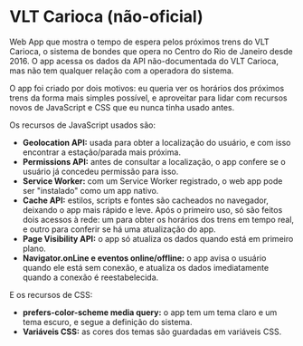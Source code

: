 # VLT Carioca (não-oficial)
Web App que mostra o tempo de espera pelos próximos trens do VLT Carioca, o sistema de bondes que opera no Centro do Rio de Janeiro desde 2016. O app acessa os dados da API não-documentada do VLT Carioca, mas não tem qualquer relação com a operadora do sistema.

O app foi criado por dois motivos: eu queria ver os horários dos próximos trens da forma mais simples possível, e aproveitar para lidar com recursos novos de JavaScript e CSS que eu nunca tinha usado antes.

Os recursos de JavaScript usados são:
- **Geolocation API:** usada para obter a localização do usuário, e com isso encontrar a estação/parada mais próxima.
- **Permissions API:** antes de consultar a localização, o app confere se o usuário já concedeu permissão para isso.
- **Service Worker:** com um Service Worker registrado, o web app pode ser "instalado" como um app nativo.
- **Cache API:** estilos, scripts e fontes são cacheados no navegador, deixando o app mais rápido e leve. Após o primeiro uso, só são feitos dois acessos à rede: um para obter os horários dos trens em tempo real, e outro para conferir se há uma atualização do app.
- **Page Visibility API:** o app só atualiza os dados quando está em primeiro plano.
- **Navigator.onLine e eventos online/offline:** o app avisa o usuário quando ele está sem conexão, e atualiza os dados imediatamente quando a conexão é reestabelecida.

E os recursos de CSS:
- **prefers-color-scheme media query:** o app tem um tema claro e um tema escuro, e segue a definição do sistema.
- **Variáveis CSS:** as cores dos temas são guardadas em variáveis CSS.
